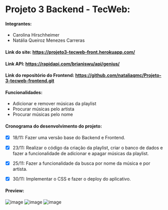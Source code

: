 # Projeto 3 Backend - TecWeb:

#### Integrantes:
  - Carolina Hirschheimer
  - Natália Queiroz Menezes Carreras

#### Link do site: https://projeto3-tecweb-front.herokuapp.com/

#### Link API: https://rapidapi.com/brianiswu/api/genius/

#### Link do repositório do Frontend: https://github.com/nataliaqmc/Projeto-3-tecweb-frontend.git

#### Funcionalidades:
  - Adicionar e remover músicas da playlist
  - Procurar músicas pelo artista
  - Procurar músicas pelo nome

#### Cronograma do desenvolvimento do projeto:
  - [x] 18/11: Fazer uma versão base do Backend e Frontend.
  - [x] 23/11: Realizar o código da criação da playlist, criar o banco de dados e fazer a funcionalidade de adicionar e apagar músicas da playlist.
  - [x] 25/11: Fazer a funcionalidade da busca por nome da música e por artista.
  - [x] 30/11: Implementar o CSS e fazer o deploy do aplicativo.


#### Preview:
![image](https://user-images.githubusercontent.com/62567966/144912146-2c5cccc9-efd0-4635-a564-4dea40b3c9dc.png)
![image](https://user-images.githubusercontent.com/62567966/144912220-35f4a432-4fe3-41b2-94bd-d2098e261619.png)
![image](https://user-images.githubusercontent.com/62567966/144912257-a37788d4-49d7-437e-94ba-ffa79f9fafe3.png)


